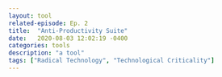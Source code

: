 ```yaml
---
layout: tool
related-episode: Ep. 2
title:  "Anti-Productivity Suite"
date:   2020-08-03 12:02:19 -0400
categories: tools
description: "a tool"
tags: ["Radical Technology", "Technological Criticality"]
---
```

